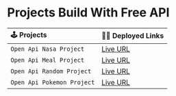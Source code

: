 # Projects Build With Free API

| 🕹️ Projects                | 🧑‍🎓 Deployed Links                                     |
| :------------------------- | :---------------------------------------------------- |
| `Open Api Nasa Project`    | [Live URL](https://open-api-demo-nasa.netlify.app/)   |
| `Open Api Meal Project`    | [Live URL](https://open-api-demo-meal.netlify.app/)   |
| `Open Api Random Project`  | [Live URL](https://open-api-demo-random.netlify.app/) |
| `Open Api Pokemon Project` | [Live URL](open-api-demo-pokemon.netlify.app)         |
